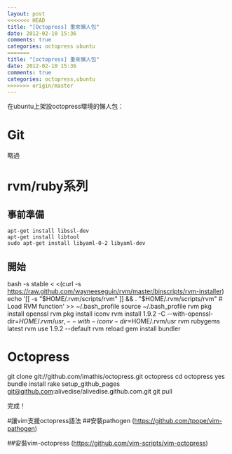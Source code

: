 ```yaml
---
layout: post
<<<<<<< HEAD
title: "[Octopress] 重來懶人包"
date: 2012-02-10 15:36
comments: true
categories: octopress ubuntu 
=======
title: "[octopress] 重來懶人包"
date: 2012-02-10 15:36
comments: true
categories: octopress,ubuntu 
>>>>>>> origin/master
---
```


在ubuntu上架設octopress環境的懶人包：

# Git 
略過

# rvm/ruby系列
## 事前準備

	apt-get install libssl-dev
	apt-get install libtool
	sudo apt-get install libyaml-0-2 libyaml-dev

## 開始
bash -s stable < <(curl -s https://raw.github.com/wayneeseguin/rvm/master/binscripts/rvm-installer)
echo '[[ -s "$HOME/.rvm/scripts/rvm" ]] && . "$HOME/.rvm/scripts/rvm" # Load RVM function' >> ~/.bash_profile
source ~/.bash_profile
rvm pkg install openssl
rvm pkg install iconv
rvm install 1.9.2 -C --with-openssl-dir=$HOME/.rvm/usr,--with-iconv-dir=$HOME/.rvm/usr
rvm rubygems latest
rvm use 1.9.2 --default
rvm reload
gem install bundler

# Octopress
git clone git://github.com/imathis/octopress.git octopress
cd octopress
yes
bundle install
rake setup_github_pages
git@github.com:alivedise/alivedise.github.com.git
git pull

完成！

#讓vim支援octopress語法
##安裝pathogen
(https://github.com/tpope/vim-pathogen)

##安裝vim-octopress
(https://github.com/vim-scripts/vim-octopress)

